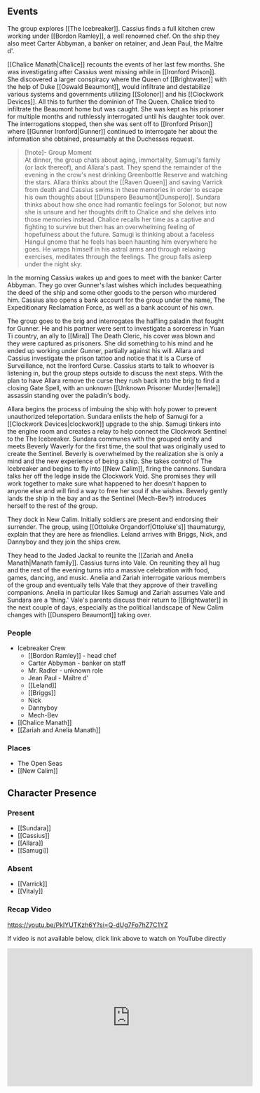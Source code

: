 ## Events
The group explores [[The Icebreaker]]. Cassius finds a full kitchen crew working under [[Bordon Ramley]], a well renowned chef. On the ship they also meet Carter Abbyman, a banker on retainer, and Jean Paul, the Maître d'. 

[[Chalice Manath|Chalice]] recounts the events of her last few months. She was investigating after Cassius went missing while in [[Ironford Prison]]. She discovered a larger conspiracy where the Queen of [[Brightwater]] with the help of Duke [[Oswald Beaumont]], would infiltrate and destabilize various systems and governments utilizing [[Solonor]] and his [[Clockwork Devices]]. All this to further the dominion of The Queen. Chalice tried to infiltrate the Beaumont home but was caught. She was kept as his prisoner for multiple months and ruthlessly interrogated until his daughter took over. The interrogations stopped, then she was sent off to [[Ironford Prison]] where [[Gunner Ironford|Gunner]] continued to interrogate her about the information she obtained, presumably at the Duchesses request. 

> [!note]- Group Moment  
> At dinner, the group chats about aging, immortality, Samugi's family (or lack thereof), and Allara's past. They spend the remainder of the evening in the crow's nest drinking Greenbottle Reserve and watching the stars. Allara thinks about the [[Raven Queen]] and saving Varrick from death and Cassius swims in these memories in order to escape his own thoughts about [[Dunspero Beaumont|Dunspero]]. Sundara thinks about how she once had romantic feelings for Solonor, but now she is unsure and her thoughts drift to Chalice and she delves into those memories instead. Chalice recalls her time as a captive and fighting to survive but then has an overwhelming feeling of hopefulness about the future. Samugi is thinking about a faceless Hangul gnome that he feels has been haunting him everywhere he goes. He wraps himself in his astral arms and through relaxing exercises, meditates through the feelings. The group falls asleep under the night sky.

In the morning Cassius wakes up and goes to meet with the banker Carter Abbyman. They go over Gunner's last wishes which includes bequeathing the deed of the ship and some other goods to the person who murdered him. Cassius also opens a bank account for the group under the name, The Expeditionary Reclamation Force, as well as a bank account of his own. 

The group goes to the brig and interrogates the halfling paladin that fought for Gunner. He and his partner were sent to investigate a sorceress in Yuan Ti country, an ally to [[Mira]] The Death Cleric, his cover was blown and they were captured as prisoners. She did something to his mind and he ended up working under Gunner, partially against his will. Allara and Cassius investigate the prison tattoo and notice that it is a Curse of Surveillance, not the Ironford Curse. Cassius starts to talk to whoever is listening in, but the group steps outside to discuss the next steps. With the plan to have Allara remove the curse they rush back into the brig to find a closing Gate Spell, with an unknown [[Unknown Prisoner Murder|female]] assassin standing over the paladin's body. 

Allara begins the process of imbuing the ship with holy power to prevent unauthorized teleportation. Sundara enlists the help of Samugi for a [[Clockwork Devices|clockwork]] upgrade to the ship. Samugi tinkers into the engine room and creates a relay to help connect the Clockwork Sentinel to the The Icebreaker. Sundara communes with the grouped entity and meets Beverly Waverly for the first time, the soul that was originally used to create the Sentinel. Beverly is overwhelmed by the realization she is only a mind and the new experience of being a ship. She takes control of The Icebreaker and begins to fly into [[New Calim]], firing the cannons. Sundara talks her off the ledge inside the Clockwork Void. She promises they will work together to make sure what happened to her doesn't happen to anyone else and will find a way to free her soul if she wishes. Beverly gently lands the ship in the bay and as the Sentinel (Mech-Bev?) introduces herself to the rest of the group. 

They dock in New Calim. Initially soldiers are present and endorsing their surrender. The group, using [[Ottoluke Organdorf|Ottoluke's]] thaumaturgy, explain that they are here as friendlies. Leland arrives with Briggs, Nick, and Dannyboy and they join the ships crew.

They head to the Jaded Jackal to reunite the [[Zariah and Anelia Manath|Manath family]]. Cassius turns into Vale. On reuniting they all hug and the rest of the evening turns into a massive celebration with food, games, dancing, and music. Anelia and Zariah interrogate various members of the group and eventually tells Vale that they approve of their travelling companions. Anelia in particular likes Samugi and Zariah assumes Vale and Sundara are a 'thing.' Vale's parents discuss their return to [[Brightwater]] in the next couple of days, especially as the political landscape of New Calim changes with [[Dunspero Beaumont]] taking over.

### People
- Icebreaker Crew
	- [[Bordon Ramley]] - head chef
	- Carter Abbyman - banker on staff
	- Mr. Radler - unknown role
	- Jean Paul - Maître d' 
	- [[Leland]] 
	- [[Briggs]] 
	- Nick
	- Dannyboy
	- Mech-Bev
- [[Chalice Manath]] 
- [[Zariah and Anelia Manath]] 

### Places 
- The Open Seas 
- [[New Calim]] 

## Character Presence 
### Present
- [[Sundara]] 
- [[Cassius]] 
- [[Allara]] 
- [[Samugi]] 

### Absent
- [[Varrick]] 
- [[Vitaly]] 

### Recap Video
https://youtu.be/PkIYUTKzh6Y?si=Q-dUg7Fo7hZ7C1YZ

If video is not available below, click link above to watch on YouTube directly

<iframe width="560" height="315" src="https://www.youtube.com/embed/PkIYUTKzh6Y?si=z_Gw7AR8ULvDW4P_" title="YouTube video player" frameborder="0" allow="accelerometer; autoplay; clipboard-write; encrypted-media; gyroscope; picture-in-picture; web-share" referrerpolicy="strict-origin-when-cross-origin" allowfullscreen></iframe>